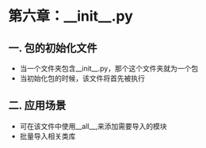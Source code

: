 # 第六章：_\_init__.py

## 一. 包的初始化文件
* 当一个文件夹包含__init__.py，那个这个文件夹就为一个包
* 当初始化包的时候，该文件将首先被执行

## 二. 应用场景
* 可在该文件中使用__all__,来添加需要导入的模块
* 批量导入相关类库







<comment/>
<ad/>